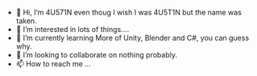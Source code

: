 - 👋 Hi, I’m 4U571N even thoug I wish I was 4U5T1N but the name was taken.
- 👀 I’m interested in lots of things....
- 🌱 I’m currently learning More of Unity, Blender and C#, you can guess why.
- 💞️ I’m looking to collaborate on nothing probably.
- 📫 How to reach me ...

<!---
4U571N/4U571N is a ✨ special ✨ repository because its `README.md` (this file) appears on your GitHub profile.
You can click the Preview link to take a look at your changes.
--->
